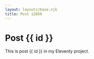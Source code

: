 ```yaml
---
layout: layouts/base.njk
title: Post 12050
---
```


# Post {{ id }}

This is post {{ id }} in my Eleventy project.
